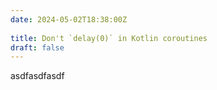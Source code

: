 ```yaml
---
date: 2024-05-02T18:38:00Z
       
title: Don't `delay(0)` in Kotlin coroutines
draft: false
---
```


asdfasdfasdf